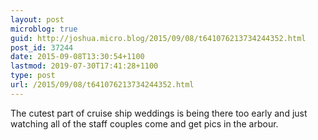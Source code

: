 ```yaml
---
layout: post
microblog: true
guid: http://joshua.micro.blog/2015/09/08/t641076213734244352.html
post_id: 37244
date: 2015-09-08T13:30:54+1100
lastmod: 2019-07-30T17:41:28+1100
type: post
url: /2015/09/08/t641076213734244352.html
---
```

The cutest part of cruise ship weddings is being there too early and just watching all of the staff couples come and get pics in the arbour.
